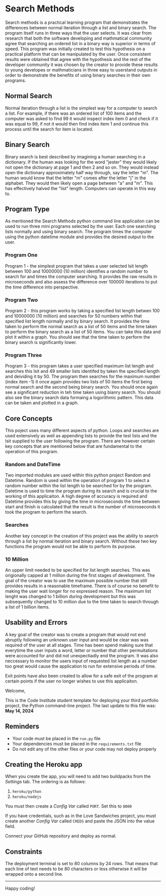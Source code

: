 # Search Methods

Search methods is a practical learning program that demonstrates the differences between normal iteration through a list and binary search. The program itself runs in three ways that the user selects. It was clear from research that both the software developing and mathmatical community agree that searching an ordered list in a binary way is superior in terms of speed. This program was initially created to test this hypothesis on a practical platform that can be manipulated by the user. Once consistent results were obtained that agree with the hypothesis and the rest of the developer community it was chosen by the creator to provide these results to young developes or mathmaticians in three easy to userstand outputs in order to demonstrate the benefits of using binary searches in their own programs.

## Normal Search 
Normal iteration through a list is the simplest way for a computer to search a list. For example, if there was an ordered list of 100 items and the computer was asked to find 99 it would inspect index item 0 and check if it was equal to 99, if not it would then find index item 1 and continue this process until the search for item is located.

## Binary Search
Binary search is best described by imagining a human searching in a dictionary. If the human was looking for the word "jester" they would likely not open the dictionary at page 1 and then 2 and so on. They would instead open the dictionary approximately half way through, say the letter "m". The human would know that the letter "m" comes after the letter "j" in the alphabet. They would then likely open a page between "a" and "m". This has effectively halved the "list" length. Computers can operate in this way to.

## Program Type 
As mentioned the Search Methods python command line applicaiton can be used to run three mini programs selected by the user. Each one searching lists normally and using binary search. The program times the computer using the python datetime module and provides the desired output to the user. 

### Program One 
Program 1 - the simplest program that takes a user selected lsit length between 100 and 10000000 (10 million) identifies a random number to search for and times the computer searching. It provides the raw results in microseconds and also assess the difference over 100000 iterations to put the time difference into perspective. 

### Program Two
Program 2 - this program works by taking a specified list length betwen 100 and 10000000 (10 million) and searches for 50 numbers within that specified list length normally and by binary search. It provides the time taken to perform the normal search as a list of 50 items and the time taken to perform the binary search as a list of 50 items. You can take this data and plot it within a graph. You should see that the time taken to perform the binary search is significantly lower.

### Program Three
Program 3 - this program takes a user specified maximum list length and searches this lsit and 49 smaller lists identifed by taken the specified length and deividing it by 50. The program then searches for the maximum number (index item -1) it once again provides two lists of 50 items the first being normal search and the second being binary search. You should once again see a significant reduction in teh time taken using bianry search. You should also see the binary search data formaing a logorithmic pattern. This data can be taken and plotted in a graph.

## Core Concepts 
This poject uses many different aspects of python. Loops and searches are used extensively as well as appending lists to provide the test lists and the lsit supplied to the user following the program. There are however certain key concepts that are mentioned below that are fundamental to the operation of this program. 

### Random and DateTime 
Two imported modules are used within this python project Random and Datetime. Random is used within the operation of program 1 to select a random number within the list length to be searched for by the program. Datetime is used to time the program during its search and is crucial to the working of this applicaiton. A high degree of accuracy is required and Datetime provides this by giving the time in microseconds the time between start and finish is calculated that the result is the number of microseconds it took the program to perform the search. 

### Searches 
Another key concept in the creation of this project was the ability to search through a list by normal iteration and binary search. Without these two key functions the program would not be able to perform its purpose. 

### 10 Million
An upper limit needed to be specified for list length searches. This was origionally capped at 1 million during the first stages of development. The goal of the creator was to use the maximum possible number that still provides results in a reasonable timeframe. There is of course no benefit to making the user wait longer for no expressed reason. The maximum list lenght was changed to 1 billion during development but this was subsequently changed to 10 million due to the time taken to search through a list of 1 billion items. 

## Usability and Errors
A key goal of the creator was to create a program that would not end abruptly following an unknown user input and would be clear was was required of the user at all stages. Time has been spend making sure that everytime the user inputs a word, letter or number that other permuitations were accounted for and did not unexpectiadly end the program. It was also neccessary to monitor the users input of requested list length as a number too great would cause the application to run for extensive periods of time. 

Exit points have also been created to allow for a safe exit of the program at certain points if the user no longer wishes to use this applicaiton. 



Welcome,

This is the Code Institute student template for deploying your third portfolio project, the Python command-line project. The last update to this file was: **May 14, 2024**

## Reminders

- Your code must be placed in the `run.py` file
- Your dependencies must be placed in the `requirements.txt` file
- Do not edit any of the other files or your code may not deploy properly

## Creating the Heroku app

When you create the app, you will need to add two buildpacks from the _Settings_ tab. The ordering is as follows:

1. `heroku/python`
2. `heroku/nodejs`

You must then create a _Config Var_ called `PORT`. Set this to `8000`

If you have credentials, such as in the Love Sandwiches project, you must create another _Config Var_ called `CREDS` and paste the JSON into the value field.

Connect your GitHub repository and deploy as normal.

## Constraints

The deployment terminal is set to 80 columns by 24 rows. That means that each line of text needs to be 80 characters or less otherwise it will be wrapped onto a second line.

---

Happy coding!
